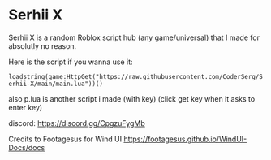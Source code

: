 # Serhii X
Serhii X is a random Roblox script hub (any game/universal) that I made for absolutly no reason.

Here is the script if you wanna use it:

````loadstring(game:HttpGet("https://raw.githubusercontent.com/CoderSerg/Serhii-X/main/main.lua"))()````

also p.lua is another script i made (with key) (click get key when it asks to enter key)

discord: https://discord.gg/CpgzuFygMb

Credits to Footagesus for Wind UI
https://footagesus.github.io/WindUI-Docs/docs
